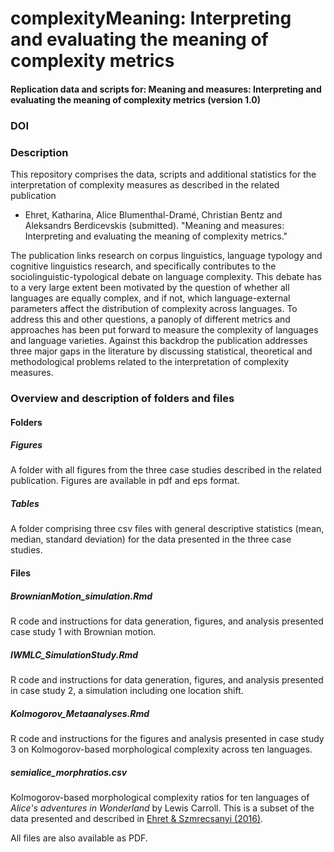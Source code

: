 # complexityMeaning: Interpreting and evaluating the meaning of complexity metrics

#### Replication data and scripts for: Meaning and measures: Interpreting and evaluating the meaning of complexity metrics (version 1.0)

### DOI


### Description

This repository comprises the data, scripts and additional statistics for the interpretation of complexity measures as described in the related publication

* Ehret, Katharina, Alice Blumenthal-Dramé, Christian Bentz and Aleksandrs Berdicevskis (submitted). "Meaning and measures: Interpreting and evaluating the meaning of complexity metrics." 

The publication links research on corpus linguistics, language typology and cognitive linguistics research, and specifically contributes to the sociolinguistic-typological debate on language complexity. This debate has to a very large extent been motivated by the question of whether all languages are equally complex, and if not, which language-external parameters affect the distribution of complexity across languages. To address this and other questions, a panoply of different metrics and approaches has been put forward to measure the complexity of languages and language varieties. Against this backdrop the publication addresses three major gaps in the literature by discussing statistical, theoretical and methodological problems related to the interpretation of complexity measures.


### Overview and description of folders and files

#### Folders

##### Figures

A folder with all figures from the three case studies described in the related publication. Figures are available in pdf and eps format.

##### Tables

A folder comprising three csv files with general descriptive statistics (mean, median, standard deviation) for the data presented in the three case studies. 

#### Files 

##### BrownianMotion_simulation.Rmd

R code and instructions for data generation, figures, and analysis presented case study 1 with Brownian motion.

##### IWMLC_SimulationStudy.Rmd

R code and instructions for data generation, figures, and analysis presented in case study 2, a simulation including one location shift.

##### Kolmogorov_Metaanalyses.Rmd

R code and instructions for the figures and analysis presented in case study 3 on Kolmogorov-based morphological complexity across ten languages. 

##### semialice_morphratios.csv

Kolmogorov-based morphological complexity ratios for ten languages of *Alice's adventures in Wonderland* by Lewis Carroll. This is a subset of the data presented and described in [Ehret & Szmrecsanyi (2016)](http://www.benszm.net/omnibuslit/Ehret_Szmrecsanyi_2016_proofs.pdf).


All files are also available as PDF.




